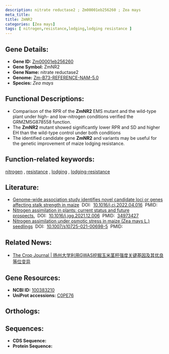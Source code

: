 ```yaml
---
description: nitrate reductase2 ; Zm00001eb256260 ; Zea mays
meta_title:
title: ZmNR2
categories: [Zea mays]
tags: [ nitrogen,resistance,lodging,lodging resistance ]
---
```


## Gene Details:
- **Gene ID:**	[Zm00001eb256260](https://www.maizegdb.org/gene_center/gene/Zm00001eb256260)
- **Gene Symbol:** ZmNR2
- **Gene Name:** nitrate reductase2
- **Genome:** [Zm-B73-REFERENCE-NAM-5.0](https://www.maizegdb.org/genome/assembly/Zm-B73-REFERENCE-NAM-5.0)
- **Species:** *Zea mays*

## Functional Descriptions:
   - Comparison of the RPR of the **ZmNR2** EMS mutant and the wild-type plant under high- and low-nitrogen conditions verified the GRMZM5G878558 function.
   - The **ZmNR2** mutant showed significantly lower RPR and SD and higher EH than the wild-type control under both conditions 
   - The identified candidate gene **ZmNR2** and variants may be useful for the genetic improvement of maize lodging resistance.

## Function-related keywords:
[nitrogen](/tags/nitrogen/)&nbsp;,&nbsp;[resistance](/tags/resistance/)&nbsp;,&nbsp;[lodging](/tags/lodging/)&nbsp;,&nbsp;[lodging-resistance](/tags/lodging-resistance/)

## Literature:
   - [Genome-wide association study identifies novel candidate loci or genes affecting stalk strength in maize]( https://www.sciencedirect.com/science/article/pii/S2214514122001209)&nbsp;&nbsp;DOI:&nbsp;&nbsp;[10.1016/j.cj.2022.04.016](https://www.sciencedirect.com/science/article/pii/S2214514122001209)&nbsp;&nbsp;PMID:&nbsp;&nbsp;[](https://pubmed.ncbi.nlm.nih.gov//)
   - [Nitrogen assimilation in plants: current status and future prospects.]( https://www.sciencedirect.com/science/article/abs/pii/S1673852721003763?via%3Dihub)&nbsp;&nbsp;DOI:&nbsp;&nbsp;[10.1016/j.jgg.2021.12.006](https://www.sciencedirect.com/science/article/abs/pii/S1673852721003763?via%3Dihub)&nbsp;&nbsp;PMID:&nbsp;&nbsp;[34973427](https://pubmed.ncbi.nlm.nih.gov/34973427/)
   - [Nitrogen assimilation under osmotic stress in maize (Zea mays L.) seedlings]( https://link.springer.com/article/10.1007/s10725-021-00698-5)&nbsp;&nbsp;DOI:&nbsp;&nbsp;[10.1007/s10725-021-00698-5](https://link.springer.com/article/10.1007/s10725-021-00698-5)&nbsp;&nbsp;PMID:&nbsp;&nbsp;[](https://pubmed.ncbi.nlm.nih.gov//)

## Related News:
   - [The Crop Journal | 扬州大学利用GWAS挖掘玉米茎秆强度关键基因及其优良等位变异](https://mp.weixin.qq.com/s?__biz=Mzg3MDEwNDEyMg==&mid=2247531449&idx=4&sn=03bbbc197e329d74d64fb07670b04fc7&chksm=ce90d6ecf9e75ffa285dcc2f14dc8942b0d8ec7e3b98643e216235769764c3a3f887645d8ac0&scene=27#wechat_redirect)

## Gene Resources:
- **NCBI ID:** [100383210](https://www.ncbi.nlm.nih.gov/gene/?term=100383210)
- **UniProt accessions:** [C0PE76](https://www.uniprot.org/uniprotkb/C0PE76/entry)

## Orthologs:

## Sequences:
- **CDS Sequence:**
- **Protein Sequence:**
